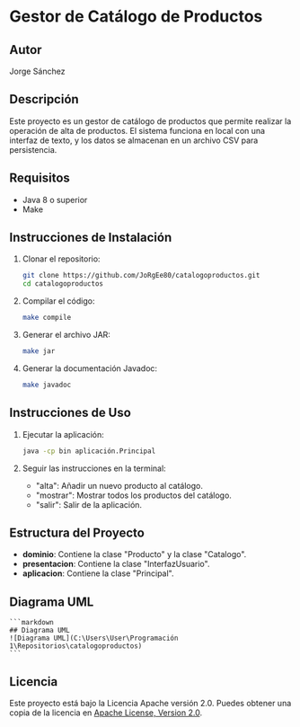 # Gestor de Catálogo de Productos

## Autor
Jorge Sánchez

## Descripción
Este proyecto es un gestor de catálogo de productos que permite realizar la operación de alta de productos. El sistema funciona en local con una interfaz de texto, y los datos se almacenan en un archivo CSV para persistencia.

## Requisitos
- Java 8 o superior
- Make

## Instrucciones de Instalación
1. Clonar el repositorio:
    ```bash
    git clone https://github.com/JoRgEe80/catalogoproductos.git
    cd catalogoproductos
    ```

2. Compilar el código:
    ```bash
    make compile
    ```

3. Generar el archivo JAR:
    ```bash
    make jar
    ```

4. Generar la documentación Javadoc:
    ```bash
    make javadoc
    ```

## Instrucciones de Uso
1. Ejecutar la aplicación:
    ```bash
    java -cp bin aplicación.Principal
    ```

2. Seguir las instrucciones en la terminal:
    - "alta": Añadir un nuevo producto al catálogo.
    - "mostrar": Mostrar todos los productos del catálogo.
    - "salir": Salir de la aplicación.

## Estructura del Proyecto
- **dominio**: Contiene la clase "Producto" y la clase "Catalogo".
- **presentacion**: Contiene la clase "InterfazUsuario".
- **aplicacion**: Contiene la clase "Principal".

## Diagrama UML
    ```markdown
    ## Diagrama UML
    ![Diagrama UML](C:\Users\User\Programación 1\Repositorios\catalogoproductos)
    ```

## Licencia
Este proyecto está bajo la Licencia Apache versión 2.0. Puedes obtener una copia de la licencia en [Apache License, Version 2.0](http://www.apache.org/licenses/LICENSE-2.0).

